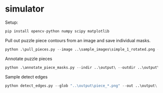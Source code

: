 # simulator

Setup:
```python
pip install opencv-python numpy scipy matplotlib
```

Pull out puzzle piece contours from an image and save individual masks.
```python
python .\pull_pieces.py --image ..\sample_images\simple_1_rotated.png --outdir ..\output
```
Annotate puzzle pieces
```python
python .\annotate_piece_masks.py --indir ..\output\ --outdir ..\output\annotated
```

Sample detect edges
```python
python detect_edges.py --glob "..\output\piece_*.png" --out ..\output\
```